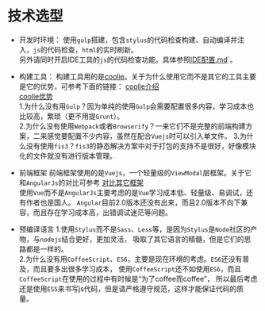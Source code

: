 # 技术选型
- 开发时环境：
使用`gulp`搭建，包含`stylus`的代码检查构建、自动编译并注入，`js`的代码检查，`html`的实时刷新。  
另外请同时开启IDE工具的`js`的代码检查功能。具体参照[IDE配置.md](./IDE配置.md)`。

- 构建工具：
构建工具用的是[coolie](http://coolie.ydr.me/)。关于为什么使用它而不是其它的工具主要是它的优势，可参考下面的链接：
[coolie介绍](http://frontenddev.org/column/introduce-coolie/)  
[coolie优势](http://coolie.ydr.me/introduction/advantage/)  
1.为什么没有用`Gulp`？因为单纯的使用`Gulp`会需要配置很多内容，学习成本也比较高，繁琐（更不用提`Grunt`）。  
2.为什么没有使用`Webpack`或者`Browserify`？一来它们不是完整的前端构建方案，二来感觉要配置不少内容，虽然在配合`Vuejs`时可以引入单文件。
3.为什么没有使用`fis3`？`fis3`的静态解决方案中对于打包的支持不是很好，好像模块化的文件就没有进行版本管理。

- 前端框架
前端框架使用的是`Vuejs`，一个轻量级的`ViewModal`层框架。关于它和`AngularJs`的对比可参考
[对比其它框架](http://cn.vuejs.org/guide/comparison.html#Angular)  
使用`Vue`而不是`AngularJs`主要考虑的是`Vue`学习成本低、轻量级、易调试，还有作者也是国人。
`Angular`目前2.0版本还没有出来，而且2.0版本不向下兼容，而且存在学习成本高，出错调试迷茫等问题。

- 预编译语言
1.使用`Stylus`而不是`Sass`、`Less`等，是因为`Stylus`是`Node`社区的产物，与`nodejs`结合更好，更加灵活，
吸取了其它语言的精髓，但是它们的思路都是一样的。  
2.为什么没有用`CoffeeScript`、`ES6`，主要是现在环境的考虑。`ES6`还没有普及，而且要多出很多学习成本，
使用`CoffeeScript`还不如使用`ES6`，而且`CoffeeScript`在使用的过程中有时候是“为了coffee而coffee”，
所以最后考虑还是使用`ES5`来书写js代码，但是请严格遵守规范，这样才能保证代码的质量。
